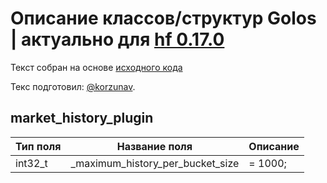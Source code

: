 # Описание классов/структур Golos | актуально для [hf 0.17.0](https://github.com/GolosChain/golos/releases/tag/v0.17.0)
Текст собран на основе [исходного кода](https://github.com/GolosChain/golos/tree/master/plugins/market_history/market_history_plugin.cpp)

Текс подготовил: [@korzunav](https://golos.io/@korzunav).

## market_history_plugin


|Тип поля|Название поля|Описание|
|--------|-------------|--------|
|int32_t|_maximum_history_per_bucket_size|= 1000;|
